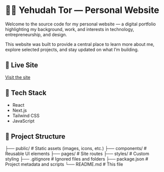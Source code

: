 # 🧑‍💻 Yehudah Tor — Personal Website

Welcome to the source code for my personal website — a digital portfolio highlighting my background, work, and interests in technology, entrepreneurship, and design.

This website was built to provide a central place to learn more about me, explore selected projects, and stay updated on what I’m building.

## 🔗 Live Site

[Visit the site](https://yehudahtor.com)

## 🚀 Tech Stack

- React
- Next.js
- Tailwind CSS
- JavaScript

## 📁 Project Structure

├── public/ # Static assets (images, icons, etc.)
├── components/ # Reusable UI elements
├── pages/ # Site routes
├── styles/ # Custom styling
├── .gitignore # Ignored files and folders
├── package.json # Project metadata and scripts
└── README.md # This file 
